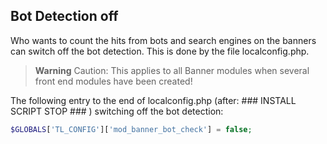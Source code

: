 ## Bot Detection off

Who wants to count the hits from bots and search engines on the banners can
switch off the bot detection. This is done by the file localconfig.php.

> **Warning** Caution: This applies to all Banner modules when several front end modules have been created!

The following entry to the end of localconfig.php
(after: ### INSTALL SCRIPT STOP ### ) switching off the bot detection:

```php
$GLOBALS['TL_CONFIG']['mod_banner_bot_check'] = false;
```
